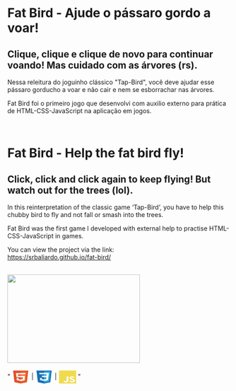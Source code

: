 # Fat Bird - Ajude o pássaro gordo a voar!

## Clique, clique e clique de novo para continuar voando! Mas cuidado com as árvores (rs).

Nessa releitura do joguinho clássico "Tap-Bird", você deve ajudar esse pássaro gorducho a voar e não cair e nem se esborrachar nas árvores.

Fat Bird foi o primeiro jogo que desenvolvi com auxilio externo para prática de HTML-CSS-JavaScript na aplicação em jogos.

<br>

# Fat Bird - Help the fat bird fly!

## Click, click and click again to keep flying! But watch out for the trees (lol).

In this reinterpretation of the classic game ‘Tap-Bird’, you have to help this chubby bird to fly and not fall or smash into the trees.

Fat Bird was the first game I developed with external help to practise HTML-CSS-JavaScript in games.

You can view the project via the link: <br>
https://srbaliardo.github.io/fat-bird/

<br>

<img height="200" width="300" src="./src/images/animation_fat-bird.gif">

<br>

" <img align="center" alt="HTML" height="30" width="40" src="https://raw.githubusercontent.com/devicons/devicon/master/icons/html5/html5-original.svg"> |
<img align="center" alt="CSS" height="30" width="40" src="https://raw.githubusercontent.com/devicons/devicon/master/icons/css3/css3-original.svg"> |
<img align="center" alt="Js" height="30" width="40" src="https://raw.githubusercontent.com/devicons/devicon/master/icons/javascript/javascript-plain.svg"> "
